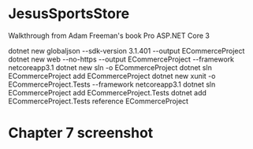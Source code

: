 # JesusSportsStore
Walkthrough from Adam Freeman's book Pro ASP.NET Core 3

dotnet new globaljson --sdk-version 3.1.401 --output ECommerceProject
dotnet new web --no-https --output ECommerceProject --framework netcoreapp3.1
dotnet new sln -o ECommerceProject
dotnet sln ECommerceProject add ECommerceProject
dotnet new xunit -o ECommerceProject.Tests --framework netcoreapp3.1
dotnet sln ECommerceProject add ECommerceProject.Tests
dotnet add ECommerceProject.Tests reference ECommerceProject
# Chapter 7 screenshot
